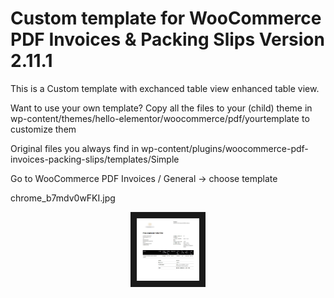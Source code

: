 # Custom template for WooCommerce PDF Invoices & Packing Slips Version 2.11.1

This is a Custom template with exchanced table view enhanced table view.

Want to use your own template? Copy all the files to your (child) theme in wp-content/themes/hello-elementor/woocommerce/pdf/yourtemplate to customize them

Original files you always find in wp-content/plugins/woocommerce-pdf-invoices-packing-slips/templates/Simple

Go to WooCommerce PDF Invoices / General -> choose template

chrome_b7mdv0wFKI.jpg

<p align="center">
<img src="https://github.com/As-Tomas/WooCommerce-PDF-Invoice-template-extended-table/blob/master/PDF_example.jpg" width="100" height="100" border="10"/>
</p>
